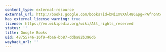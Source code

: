 ```yaml
---
content_type: external-resource
external_url: http://books.google.com/books?id=bMi1XVXAl48C&pg=PAfrontcover
has_external_license_warning: true
license: https://en.wikipedia.org/wiki/All_rights_reserved
status: ''
title: Google Books
uid: 48755746-16f9-4ba6-bb87-ddba82b396d6
wayback_url: ''
---
```

